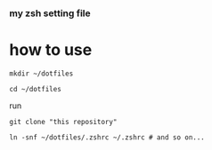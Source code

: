 ### my zsh setting file

# how to use
```
mkdir ~/dotfiles

cd ~/dotfiles
```

run 

```
git clone "this repository"

ln -snf ~/dotfiles/.zshrc ~/.zshrc # and so on...
```
